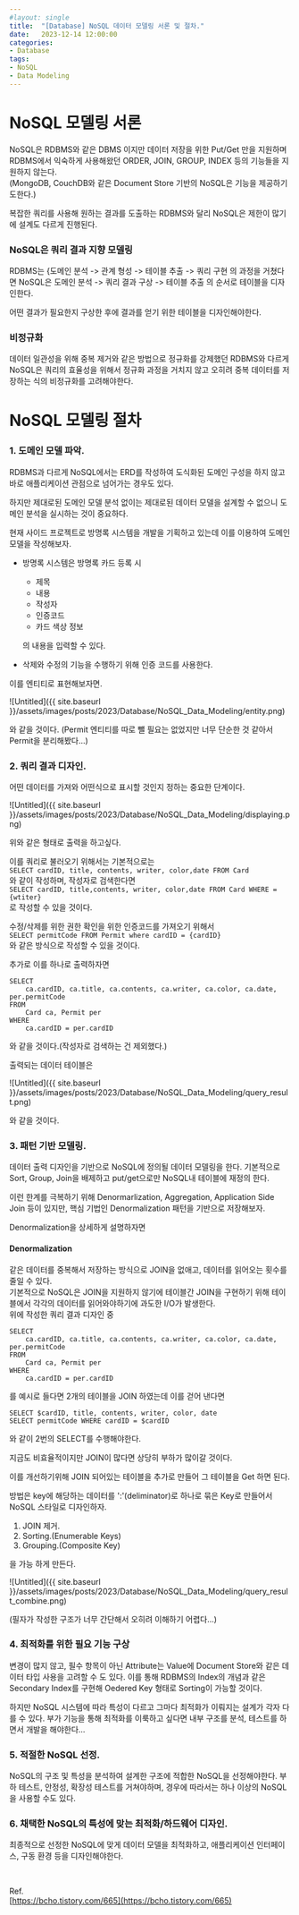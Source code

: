 ```yaml
---
#layout: single
title:	"[Database] NoSQL 데이터 모델링 서론 및 절차."
date:	2023-12-14 12:00:00
categories:
- Database
tags:
- NoSQL
- Data Modeling
---
```



# NoSQL 모델링 서론
NoSQL은 RDBMS와 같은 DBMS 이지만 데이터 저장을 위한 Put/Get 만을 지원하며 RDBMS에서 익숙하게 사용해왔던 ORDER, JOIN, GROUP, INDEX 등의 기능들을 지원하지 않는다.  
(MongoDB, CouchDB와 같은 Document Store 기반의 NoSQL은 기능을 제공하기도한다.)

복잡한 쿼리를 사용해 원하는 결과를 도출하는 RDBMS와 달리 NoSQL은 제한이 많기에 설계도 다르게 진행된다.

### NoSQL은 쿼리 결과 지향 모델링
RDBMS는 {도메인 분석 -> 관계 형성 -> 테이블 추출 -> 쿼리 구현 의 과정을 거쳤다면
NoSQL은 도메인 분석 -> 쿼리 결과 구상 -> 테이블 추출
의 순서로 테이블을 디자인한다.

어떤 결과가 필요한지 구상한 후에 결과를 얻기 위한 테이블을 디자인해야한다.

### 비정규화
데이터 일관성을 위해 중복 제거와 같은 방법으로 정규화를 강제했던 RDBMS와 다르게 NoSQL은 쿼리의 효율성을 위해서 정규화 과정을 거치지 않고 오히려 중복 데이터를 저장하는 식의 비정규화를 고려해야한다.

# NoSQL 모델링 절차
### 1. 도메인 모델 파악.
RDBMS과 다르게 NoSQL에서는 ERD를 작성하여 도식화된 도메인 구성을 하지 않고 바로 애플리케이션 관점으로 넘어가는 경우도 있다.

하지만 제대로된 도메인 모델 분석 없이는 제대로된 데이터 모델을 설계할 수 없으니 도메인 분석을 실시하는 것이 중요하다.

현재 사이드 프로젝트로 방명록 시스템을 개발을 기획하고 있는데 이를 이용하여 도메인 모델을 작성해보자.
- 방명록 시스템은 방명록 카드 등록 시
  - 제목
  - 내용
  - 작성자
  - 인증코드
  - 카드 색상 정보  

  의 내용을 입력할 수 있다.

- 삭제와 수정의 기능을 수행하기 위해 인증 코드를 사용한다.

이를 엔티티로 표현해보자면.

![Untitled]({{ site.baseurl }}/assets/images/posts/2023/Database/NoSQL_Data_Modeling/entity.png)

와 같을 것이다.
(Permit 엔티티를 따로 뺄 필요는 없었지만 너무 단순한 것 같아서 Permit을 분리해봤다...)

### 2. 쿼리 결과 디자인.
어떤 데이터를 가져와 어떤식으로 표시할 것인지 정하는 중요한 단계이다.

![Untitled]({{ site.baseurl }}/assets/images/posts/2023/Database/NoSQL_Data_Modeling/displaying.png)

위와 같은 형태로 출력을 하고싶다.

이를 쿼리로 불러오기 위해서는 기본적으로는  
`SELECT cardID, title, contents, writer, color,date FROM Card`  
와 같이 작성하며, 작성자로 검색한다면  
`SELECT cardID, title,contents, writer, color,date FROM Card WHERE = {wtiter}`  
로 작성할 수 있을 것이다.

수정/삭제를 위한 권한 확인을 위한 인증코드를 가져오기 위해서  
`SELECT permitCode FROM Permit where cardID = {cardID}`  
와 같은 방식으로 작성할 수 있을 것이다.

추가로 이를 하나로 출력하자면
```
SELECT 
	ca.cardID, ca.title, ca.contents, ca.writer, ca.color, ca.date, per.permitCode
FROM 
	Card ca, Permit per
WHERE
	ca.cardID = per.cardID
```
와 같을 것이다.(작성자로 검색하는 건 제외했다.)

출력되는 데이터 테이블은 

![Untitled]({{ site.baseurl }}/assets/images/posts/2023/Database/NoSQL_Data_Modeling/query_result.png)

와 같을 것이다.

### 3. 패턴 기반 모델링.
데이터 출력 디자인을 기반으로 NoSQL에 정의될 데이터 모델링을 한다.
기본적으로 Sort, Group, Join을 배제하고 put/get으로만 NoSQL내 테이블에 재정의 한다.

이런 한계를 극복하기 위해 Denormarlization, Aggregation, Application Side Join 등이 있지만,
핵심 기법인 Denormalization 패턴을 기반으로 저장해보자.

Denormalization을 상세하게 설명하자면
#### Denormalization
같은 데이터를 중복해서 저장하는 방식으로 JOIN을 없애고, 데이터를 읽어오는 횟수를 줄일 수 있다.  
기본적으로 NoSQL은 JOIN을 지원하지 않기에 테이블간 JOIN을 구현하기 위해 테이블에서 각각의 데이터를 읽어와야하기에 과도한 I/O가 발생한다.  
위에 작성한 쿼리 결과 디자인 중
```
SELECT 
	ca.cardID, ca.title, ca.contents, ca.writer, ca.color, ca.date, per.permitCode
FROM 
	Card ca, Permit per
WHERE
	ca.cardID = per.cardID
```
를 예시로 들다면 2개의 테이블을 JOIN 하였는데 이를 걷어 낸다면
```
SELECT $cardID, title, contents, writer, color, date
SELECT permitCode WHERE cardID = $cardID
```
와 같이 2번의 SELECT를 수행해야한다.

지금도 비효율적이지만 JOIN이 많다면 상당히 부하가 많이갈 것이다.

이를 개선하기위해 JOIN 되어있는 테이블을 추가로 만들어 그 테이블을 Get 하면 된다.

방법은 key에 해당하는 데이터를 ':'(deliminator)로 하나로 묶은 Key로 만들어서 NoSQL 스타일로 디자인하자.

1. JOIN 제거.
2. Sorting.(Enumerable Keys)
3. Grouping.(Composite Key)

을 가능 하게 만든다.

![Untitled]({{ site.baseurl }}/assets/images/posts/2023/Database/NoSQL_Data_Modeling/query_result_combine.png)

(필자가 작성한 구조가 너무 간단해서 오히려 이해하기 어렵다...)

### 4. 최적화를 위한 필요 기능 구상
변경이 많지 않고, 필수 항목이 아닌 Attribute는 Value에 Document Store와 같은 데이터 타입 사용을 고려할 수 도 있다.
이를 통해 RDBMS의 Index의 개념과 같은 Secondary Index를 구현해 Oedered Key 형태로 Sorting이 가능할 것이다.

하지만 NoSQL 시스템에 따라 특성이 다르고 그마다 최적화가 이뤄지는 설계가 각자 다를 수 있다.
부가 기능을 통해 최적화를 이룩하고 싶다면 내부 구조를 분석, 테스트를 하면서 개발을 해야한다...
### 5. 적절한 NoSQL 선정.
NoSQL의 구조 및 특성을 분석하여 설계한 구조에 적합한 NoSQL을 선정해야한다.
부하 테스트, 안정성, 확장성 테스트를 거쳐야하며, 경우에 따라서는 하나 이상의 NoSQL을 사용할 수도 있다.

### 6. 채택한 NoSQL의 특성에 맞는 최적화/하드웨어 디자인.
최종적으로 선정한 NoSQL에 맞게 데이터 모델을 최적화하고, 애플리케이션 인터페이스, 구동 환경 등을 디자인해야한다.

<br>

Ref.  
[https://bcho.tistory.com/665](https://bcho.tistory.com/665)